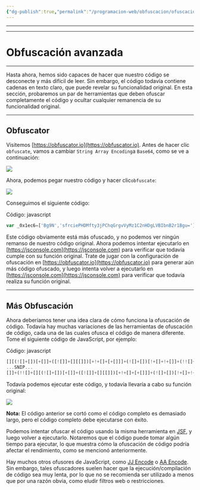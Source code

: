 ```yaml
---
{"dg-publish":true,"permalink":"/programacion-web/obfuscacion/ofuscacion-avanzada/"}
---
```



-----------

-------------

# Obfuscación avanzada

---

Hasta ahora, hemos sido capaces de hacer que nuestro código se desconecte y más difícil de leer. Sin embargo, el código todavía contiene cadenas en texto claro, que puede revelar su funcionalidad original. En esta sección, probaremos un par de herramientas que deben ofuscar completamente el código y ocultar cualquier remanencia de su funcionalidad original.

---

## Obfuscator

Visitemos [https://obfuscator.io](https://obfuscator.io). Antes de hacer clic `obfuscate`, vamos a cambiar `String Array Encoding`a `Base64`, como se ve a continuación:

![](https://academy.hackthebox.com/storage/modules/41/js_deobf_obfuscator_2.jpg)

Ahora, podemos pegar nuestro código y hacer clic`obfuscate`:

![](https://academy.hackthebox.com/storage/modules/41/js_deobf_obfuscator_1.jpg)

Conseguimos el siguiente código:

Código: javascript

```javascript
var _0x1ec6=['Bg9N','sfrciePHDMfty3jPChqGrgvVyMz1C2nHDgLVBIbnB2r1Bgu='];(function(_0x13249d,_0x1ec6e5){var _0x14f83b=function(_0x3f720f){while(--_0x3f720f){_0x13249d['push'](_0x13249d['shift']());}};_0x14f83b(++_0x1ec6e5);}(_0x1ec6,0xb4));var _0x14f8=function(_0x13249d,_0x1ec6e5){_0x13249d=_0x13249d-0x0;var _0x14f83b=_0x1ec6[_0x13249d];if(_0x14f8['eOTqeL']===undefined){var _0x3f720f=function(_0x32fbfd){var _0x523045='abcdefghijklmnopqrstuvwxyzABCDEFGHIJKLMNOPQRSTUVWXYZ0123456789+/=',_0x4f8a49=String(_0x32fbfd)['replace'](/=+$/,'');var _0x1171d4='';for(var _0x44920a=0x0,_0x2a30c5,_0x443b2f,_0xcdf142=0x0;_0x443b2f=_0x4f8a49['charAt'](_0xcdf142++);~_0x443b2f&&(_0x2a30c5=_0x44920a%0x4?_0x2a30c5*0x40+_0x443b2f:_0x443b2f,_0x44920a++%0x4)?_0x1171d4+=String['fromCharCode'](0xff&_0x2a30c5>>(-0x2*_0x44920a&0x6)):0x0){_0x443b2f=_0x523045['indexOf'](_0x443b2f);}return _0x1171d4;};_0x14f8['oZlYBE']=function(_0x8f2071){var _0x49af5e=_0x3f720f(_0x8f2071);var _0x52e65f=[];for(var _0x1ed1cf=0x0,_0x79942e=_0x49af5e['length'];_0x1ed1cf<_0x79942e;_0x1ed1cf++){_0x52e65f+='%'+('00'+_0x49af5e['charCodeAt'](_0x1ed1cf)['toString'](0x10))['slice'](-0x2);}return decodeURIComponent(_0x52e65f);},_0x14f8['qHtbNC']={},_0x14f8['eOTqeL']=!![];}var _0x20247c=_0x14f8['qHtbNC'][_0x13249d];return _0x20247c===undefined?(_0x14f83b=_0x14f8['oZlYBE'](_0x14f83b),_0x14f8['qHtbNC'][_0x13249d]=_0x14f83b):_0x14f83b=_0x20247c,_0x14f83b;};console[_0x14f8('0x0')](_0x14f8('0x1'));
```

Este código obviamente está más ofuscado, y no podemos ver ningún remanso de nuestro código original. Ahora podemos intentar ejecutarlo en [https://jsconsole.com](https://jsconsole.com) para verificar que todavía cumple con su función original. Trate de jugar con la configuración de ofuscación en [https://obfuscator.io](https://obfuscator.io) para generar aún más código ofuscado, y luego intenta volver a ejecutarlo en [https://jsconsole.com](https://jsconsole.com) para verificar que todavía realiza su función original.

---

## Más Obfuscación

Ahora deberíamos tener una idea clara de cómo funciona la ofuscación de código. Todavía hay muchas variaciones de las herramientas de ofuscación de código, cada una de las cuales ofusca el código de manera diferente. Tome el siguiente código de JavaScript, por ejemplo:

Código: javascript

```javascript
[][(![]+[])[+[]]+([![]]+[][[]])[+!+[]+[+[]]]+(![]+[])[!+[]+!+[]]+(!![]+[])[+[]]+(!![]+[])[!+[]+!+[]+!+[]]+(!![]+[])[+!+[]]][([][(![]+[])[+[]]+([![]]+[][[]])[+!+[]+[+[]]]+(![]+[])[!+[]+!+[]]+(!![]+[])[+[]]+(!![]+[])[!+[]+!+[]+!+[]]+(!![]+[])[+!+[]]]+[])[!+[]+!+[]+!+[]]+(!![]+[][(![]+[])[+[]]+([![]]+[][[]])[+!+[]+[+[]]]+(![]+[])[!+[]+!+[]]+(!![]+[])[+[]]+(!![]+[])[!+[]+!+[]+!+[]]+(!![]+[])[+!+[]]])[+!+[]+[+[]]]+([][[]]+[])[+!+[]]+(![]+[])[!+[]+!+[]+!+[]]+(!![]+[])[+[]]+(!![]+[])[+!+[]]+([][[]]+[])[+[]]+([][(!
...SNIP...
[]]+(!![]+[][(![]+[])[+[]]+([![]]+[][[]])[+!+[]+[+[]]]+(![]+[])[!+[]+!+[]]+(!![]+[])[+[]]+(!![]+[])[!+[]+!+[]+!+[]]+(!![]+[])[+!+[]]])[+!+[]+[+[]]]+([][[]]+[])[+!+[]]+(![]+[])[!+[]+!+[]+!+[]]+(!![]+[])[+[]]+(!![]+[])[+!+[]]+([][[]]+[])[+[]]+([][(![]+[])[+[]]+([![]]+[][[]])[+!+[]+[+[]]]+(![]+[])[!+[]+!+[]]+(!![]+[])[+[]]+(!![]+[])[!+[]+!+[]+!+[]]+(!![]+[])[+!+[]]]+[])[!+[]+!+[]+!+[]]+(!![]+[])[+[]]+(!![]+[][(![]+[])[+[]]+([![]]+[][[]])[+!+[]+[+[]]]+(![]+[])[!+[]+!+[]]+(!![]+[])[+[]]+(!![]+[])[!+[]+!+[]+!+[]]+(!![]+[])[+!+[]]])[+!+[]+[+[]]]+(!![]+[])[+!+[]]])[!+[]+!+[]+[+[]]]](!+[]+!+[]+[+[]])))()
```

Todavía podemos ejecutar este código, y todavía llevaría a cabo su función original:

![](https://academy.hackthebox.com/storage/modules/41/js_deobf_jsf.jpg)

**Nota:** El código anterior se cortó como el código completo es demasiado largo, pero el código completo debe ejecutarse con éxito.

Podemos intentar ofuscar el código usando la misma herramienta en [JSF](http://www.jsfuck.com), y luego volver a ejecutarlo. Notaremos que el código puede tomar algún tiempo para ejecutar, lo que muestra cómo la ofuscación de código podría afectar el rendimiento, como se mencionó anteriormente.

Hay muchos otros ofusores de JavaScript, como [JJ Encode](https://utf-8.jp/public/jjencode.html) o [AA Encode](https://utf-8.jp/public/aaencode.html). Sin embargo, tales ofuscadores suelen hacer que la ejecución/compilación de código sea muy lenta, por lo que no se recomienda ser utilizado a menos que por una razón obvia, como eludir filtros web o restricciones.
